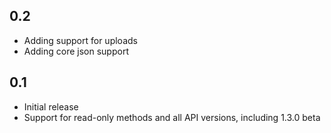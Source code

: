 0.2
---
* Adding support for uploads
* Adding core json support

0.1 
---
* Initial release
* Support for read-only methods and all API versions, including 1.3.0 beta
